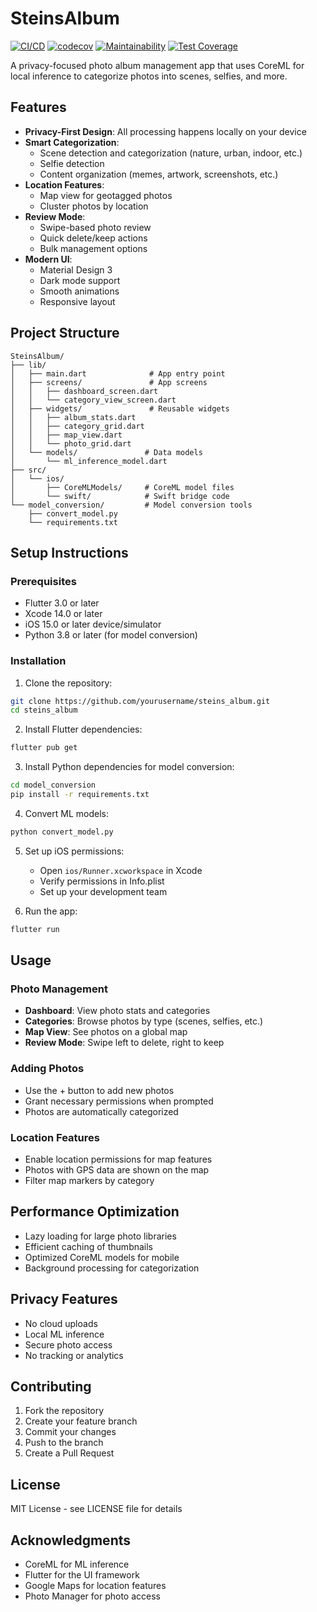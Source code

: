 # SteinsAlbum

[![CI/CD](https://github.com/[YOUR_USERNAME]/SteinsAlbum/actions/workflows/ci.yml/badge.svg)](https://github.com/[YOUR_USERNAME]/SteinsAlbum/actions/workflows/ci.yml)
[![codecov](https://codecov.io/gh/[YOUR_USERNAME]/SteinsAlbum/branch/master/graph/badge.svg)](https://codecov.io/gh/[YOUR_USERNAME]/SteinsAlbum)
[![Maintainability](https://api.codeclimate.com/v1/badges/[BADGE_ID]/maintainability)](https://codeclimate.com/github/[YOUR_USERNAME]/SteinsAlbum/maintainability)
[![Test Coverage](https://api.codeclimate.com/v1/badges/[BADGE_ID]/test_coverage)](https://codeclimate.com/github/[YOUR_USERNAME]/SteinsAlbum/test_coverage)

A privacy-focused photo album management app that uses CoreML for local inference to categorize photos into scenes, selfies, and more.

## Features

- **Privacy-First Design**: All processing happens locally on your device
- **Smart Categorization**:
  - Scene detection and categorization (nature, urban, indoor, etc.)
  - Selfie detection
  - Content organization (memes, artwork, screenshots, etc.)
- **Location Features**:
  - Map view for geotagged photos
  - Cluster photos by location
- **Review Mode**:
  - Swipe-based photo review
  - Quick delete/keep actions
  - Bulk management options
- **Modern UI**:
  - Material Design 3
  - Dark mode support
  - Smooth animations
  - Responsive layout

## Project Structure

```
SteinsAlbum/
├── lib/
│   ├── main.dart              # App entry point
│   ├── screens/               # App screens
│   │   ├── dashboard_screen.dart
│   │   └── category_view_screen.dart
│   ├── widgets/               # Reusable widgets
│   │   ├── album_stats.dart
│   │   ├── category_grid.dart
│   │   ├── map_view.dart
│   │   └── photo_grid.dart
│   └── models/               # Data models
│       └── ml_inference_model.dart
├── src/
│   └── ios/
│       ├── CoreMLModels/     # CoreML model files
│       └── swift/            # Swift bridge code
└── model_conversion/         # Model conversion tools
    ├── convert_model.py
    └── requirements.txt
```

## Setup Instructions

### Prerequisites

- Flutter 3.0 or later
- Xcode 14.0 or later
- iOS 15.0 or later device/simulator
- Python 3.8 or later (for model conversion)

### Installation

1. Clone the repository:
```bash
git clone https://github.com/yourusername/steins_album.git
cd steins_album
```

2. Install Flutter dependencies:
```bash
flutter pub get
```

3. Install Python dependencies for model conversion:
```bash
cd model_conversion
pip install -r requirements.txt
```

4. Convert ML models:
```bash
python convert_model.py
```

5. Set up iOS permissions:
   - Open `ios/Runner.xcworkspace` in Xcode
   - Verify permissions in Info.plist
   - Set up your development team

6. Run the app:
```bash
flutter run
```

## Usage

### Photo Management
- **Dashboard**: View photo stats and categories
- **Categories**: Browse photos by type (scenes, selfies, etc.)
- **Map View**: See photos on a global map
- **Review Mode**: Swipe left to delete, right to keep

### Adding Photos
- Use the + button to add new photos
- Grant necessary permissions when prompted
- Photos are automatically categorized

### Location Features
- Enable location permissions for map features
- Photos with GPS data are shown on the map
- Filter map markers by category

## Performance Optimization

- Lazy loading for large photo libraries
- Efficient caching of thumbnails
- Optimized CoreML models for mobile
- Background processing for categorization

## Privacy Features

- No cloud uploads
- Local ML inference
- Secure photo access
- No tracking or analytics

## Contributing

1. Fork the repository
2. Create your feature branch
3. Commit your changes
4. Push to the branch
5. Create a Pull Request

## License

MIT License - see LICENSE file for details

## Acknowledgments

- CoreML for ML inference
- Flutter for the UI framework
- Google Maps for location features
- Photo Manager for photo access 